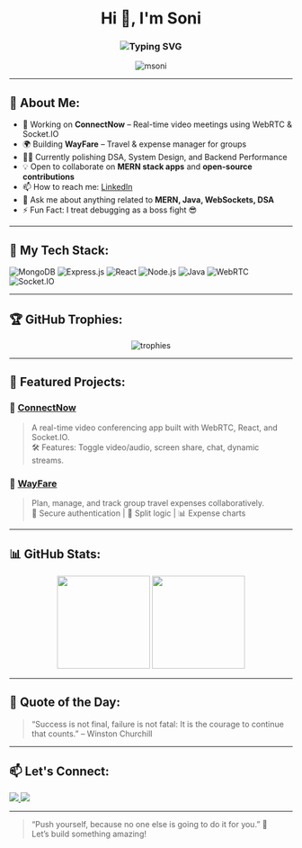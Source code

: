<h1 align="center">Hi 👋, I'm Soni</h1>
<h3 align="center">
  <img src="https://readme-typing-svg.demolab.com?font=Fira+Code&duration=3000&pause=1000&center=true&vCenter=true&width=435&lines=MERN+Stack+Developer;Backend+Engineer+%7C+Java+Lover;Real-time+Web+App+Builder;+%26+Aspiring+Software+Developer..🚀" alt="Typing SVG" />
</h3>

<p align="center">
  <img src="https://komarev.com/ghpvc/?username=msoni&label=Profile%20views&color=0e75b6&style=flat" alt="msoni" />
</p>

---

## 🚀 About Me:
- 🔭 Working on **ConnectNow** – Real-time video meetings using WebRTC & Socket.IO  
- 🌍 Building **WayFare** – Travel & expense manager for groups  
- 👨‍💻 Currently polishing DSA, System Design, and Backend Performance  
- 💡 Open to collaborate on **MERN stack apps** and **open-source contributions**  
- 📫 How to reach me: [LinkedIn](https://www.linkedin.com/in/m-soni-a25236267/)  
- 💬 Ask me about anything related to **MERN, Java, WebSockets, DSA**    
- ⚡ Fun Fact: I treat debugging as a boss fight 😎

---

## 🧠 My Tech Stack:
![MongoDB](https://img.shields.io/badge/-MongoDB-4EA94B?style=flat&logo=mongodb&logoColor=white)
![Express.js](https://img.shields.io/badge/-Express.js-black?style=flat&logo=express&logoColor=white)
![React](https://img.shields.io/badge/-React-61DAFB?style=flat&logo=react&logoColor=white)
![Node.js](https://img.shields.io/badge/-Node.js-339933?style=flat&logo=nodedotjs&logoColor=white)
![Java](https://img.shields.io/badge/-Java-007396?style=flat&logo=java&logoColor=white)
![WebRTC](https://img.shields.io/badge/-WebRTC-333333?style=flat&logo=webrtc&logoColor=white)
![Socket.IO](https://img.shields.io/badge/-Socket.io-010101?style=flat&logo=socket.io&logoColor=white)

---

## 🏆 GitHub Trophies:
<p align="center">
  <img src="https://github-profile-trophy.vercel.app/?username=mangalisoni&theme=radical&margin-w=10&no-frame=true" alt="trophies" />
</p>

---

## 📌 Featured Projects:

### 🚀 [ConnectNow](https://github.com/mangalisoni/ConnectNow)
> A real-time video conferencing app built with WebRTC, React, and Socket.IO.  
🛠 Features: Toggle video/audio, screen share, chat, dynamic streams.

### 🧳 [WayFare](https://github.com/mangalisoni/WayFare)
> Plan, manage, and track group travel expenses collaboratively.  
🔐 Secure authentication | 💸 Split logic | 📊 Expense charts

---

## 📊 GitHub Stats:
<p align="center">
  <img src="https://github-readme-stats.vercel.app/api?username=msoni&show_icons=true&theme=tokyonight" height="165" />
  <img src="https://github-readme-streak-stats.herokuapp.com/?user=msoni&theme=tokyonight" height="165" />
</p>

---

## 💬 Quote of the Day:
> “Success is not final, failure is not fatal: It is the courage to continue that counts.” – Winston Churchill

---

## 📫 Let's Connect:
<p>
  <a href="https://www.linkedin.com/in/m-soni-a25236267/">
    <img src="https://img.shields.io/badge/LinkedIn-blue?style=for-the-badge&logo=linkedin&logoColor=white" />
  </a>
  <a href="mailto:msoni2389@gmail.com">
    <img src="https://img.shields.io/badge/Gmail-D14836?style=for-the-badge&logo=gmail&logoColor=white" />
  </a>
</p>

---

> “Push yourself, because no one else is going to do it for you.” 💪  
> Let’s build something amazing!
